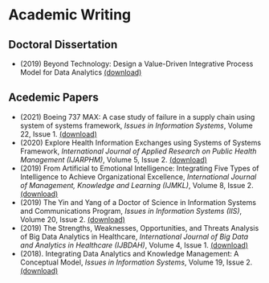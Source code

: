 # Academic Writing 

## Doctoral Dissertation

- (2019) Beyond Technology: Design a Value-Driven Integrative Process Model for Data Analytics [(download)](../dissertation/wang_dissertation.pdf)

## Acedemic Papers

- (2021) Boeing 737 MAX: A case study of failure in a supply chain using system of systems framework, *Issues in Information Systems*, Volume 22, Issue 1. [(download)](http://www.iacis.org/iis/2021/1_iis_2021_51-62.pdf)
- (2020) Explore Health Information Exchanges using Systems of Systems Framework, *International Journal of Applied Research on Public Health Management (IJARPHM)*, Volume 5, Issue 2. [(download)](Exploring-Health-Information-Exchange.pdf)
- (2019) From Artificial to Emotional Intelligence: Integrating Five Types of Intelligence to Achieve Organizational Excellence, *International Journal of Management, Knowledge and Learning (IJMKL)*, Volume 8, Issue 2. [(download)](From-Artificial-to-Emotional-Intelligence.pdf)
- (2019) The Yin and Yang of a Doctor of Science in Information Systems and Communications Program,  *Issues in Information Systems (IIS)*, Volume 20, Issue 2. [(download)](http://www.iacis.org/iis/2019/2_iis_2019_128-139.pdf)
- (2019) The Strengths, Weaknesses, Opportunities, and Threats Analysis of Big Data Analytics in Healthcare, *International Journal of Big Data and Analytics in Healthcare (IJBDAH)*, Volume 4, Issue 1. [(download)](SWOT-Analysis-Big-Data-Healthcare.pdf)
- (2018). Integrating Data Analytics and Knowledge Management: A Conceptual Model, *Issues in Information Systems*, Volume 19, Issue 2. [(download)](http://www.iacis.org/iis/2018/2_iis_2018_208-216.pdf)